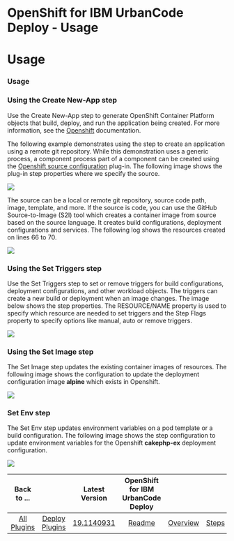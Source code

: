 
OpenShift for IBM UrbanCode Deploy - Usage
==========================================

# Usage


### Usage


### Using the Create New-App step

Use the Create New-App step to generate OpenShift Container Platform objects that build, deploy, and run the application being created. For more information, see the [Openshift](https://docs.openshift.com/container-platform/3.11/dev_guide/application_lifecycle/new_app.html) documentation.

The following example demonstrates using the step to create an application using a remote git repository. While this demonstration uses a generic process, a component process part of a component can be created using the [Openshift source configuration](https://urbancode.github.io/IBM-UCx-PLUGIN-DOCS/UCD/openshift/) plug-in. The following image shows the plug-in step properties where we specify the source.

![](openshift_properties.jpg?resize=380%2C660)

The source can be a local or remote git repository, source code path, image, template, and more. If the source is code, you can use the GitHub Source-to-Image (S2I) tool which creates a container image from source based on the source language. It creates build configurations, deployment configurations and services. The following log shows the resources created on lines 66 to 70.

![](openshif_outputlog.jpg?resize=640%2C395)

### Using the Set Triggers step

Use the Set Triggers step to set or remove triggers for build configurations, deployment configurations, and other workload objects. The triggers can create a new build or deployment when an image changes. The image below shows the step properties. The RESOURCE/NAME property is used to specify which resource are needed to set triggers and the Step Flags property to specify options like manual, auto or remove triggers.

![](openshift_set_trigger_properties.jpg?resize=262%2C497)

### Using the Set Image step

The Set Image step updates the existing container images of resources. The following image shows the configuration to update the deployment configuration image **alpine** which exists in Openshift.

![](openshif_set_image_properties.jpg?resize=330%2C606)

### Set Env step

The Set Env step updates environment variables on a pod template or a build configuration. The following image shows the step configuration to update environment variables for the Openshift **cakephp-ex** deployment configuration.

![](openshift_set_env_properties.jpg?resize=351%2C663)


|Back to ...||Latest Version|OpenShift for IBM UrbanCode Deploy ||||
| :---: | :---: | :---: | :---: | :---: | :---: | :---: |
|[All Plugins](../../index.md)|[Deploy Plugins](../README.md)|[19.1140931](https://raw.githubusercontent.com/UrbanCode/IBM-UCD-PLUGINS/main/files/openshift/openshift-19.1140931.zip)|[Readme](README.md)|[Overview](overview.md)|[Steps](steps.md)|[Downloads](downloads.md)|
